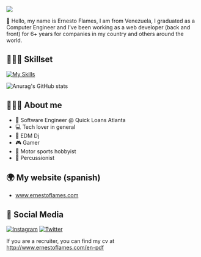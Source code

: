 <a href="https://www.ernestoflames.com" target="_blank"><img src="https://i.postimg.cc/dVrmw23F/Dise-o-sin-t-tulo.gif"></a>

👋 Hello, my name is Ernesto Flames, I am from Venezuela, I graduated as a Computer Engineer and I've been working as a web developer (back and front) for 6+ years for companies in my country and others around the world.

## 👨🏼‍💻 Skillset

[![My Skills](https://skillicons.dev/icons?i=html,css,php,laravel,javascript,vue,mysql,docker,aws,git,wordpress&theme=dark)](https://www.ernestoflames.com)


![Anurag's GitHub stats](https://github-readme-stats.vercel.app/api?username=eflames&count_private=true&theme=react&show_icons=true)

## 👨🏼‍🦲 About me

- 💼 Software Engineer @ Quick Loans Atlanta
- 💻 Tech lover in general
- 🎵 EDM Dj
- 🎮 Gamer
- 🚗 Motor sports hobbyist
- 🥁 Percussionist

## 🌍 My website (spanish)
- www.ernestoflames.com

## 📱 Social Media
[![Instagram](https://skillicons.dev/icons?i=instagram&theme=light)](https://instagram.com/ernestoflames)
[![Twitter](https://skillicons.dev/icons?i=twitter&theme=light)](https://twitter.com/ernestoflames)

If you are a recruiter, you can find my cv at http://www.ernestoflames.com/en-pdf

